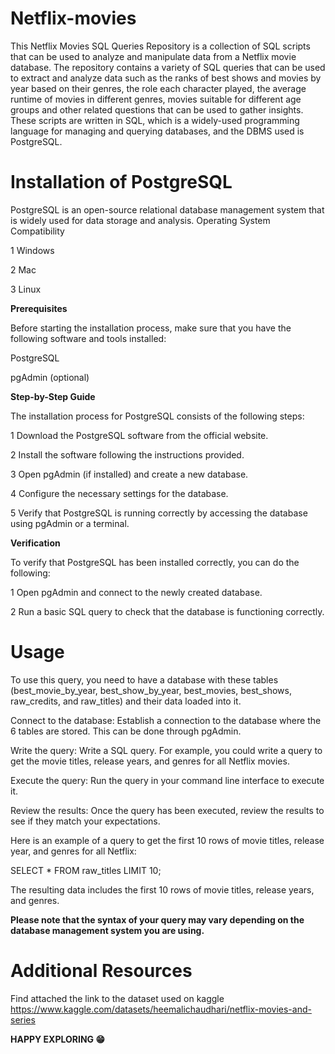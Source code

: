 # Netflix-movies
This Netflix Movies SQL Queries Repository is a collection of SQL scripts that can be used to analyze and manipulate data from a Netflix movie database.
The repository contains a variety of SQL queries that can be used to extract and analyze data such as the ranks of best shows and movies by year based on their genres, the role each character played, the average runtime of movies in different genres, movies suitable for different age groups and other related questions that can be used to gather insights. These scripts are written in SQL, which is a widely-used programming language for managing and querying databases, and the DBMS used is PostgreSQL.

# Installation of PostgreSQL 
PostgreSQL is an open-source relational database management system that is widely used for data storage and analysis.
Operating System Compatibility

1 Windows

2 Mac

3 Linux

**Prerequisites**
 
Before starting the installation process, make sure that you have the following software and tools installed:

PostgreSQL

pgAdmin (optional)

**Step-by-Step Guide**

The installation process for PostgreSQL consists of the following steps:

1 Download the PostgreSQL software from the official website.

2 Install the software following the instructions provided.

3 Open pgAdmin (if installed) and create a new database.

4 Configure the necessary settings for the database.

5 Verify that PostgreSQL is running correctly by accessing the database using pgAdmin or a terminal.

**Verification**

To verify that PostgreSQL has been installed correctly, you can do the following:

1 Open pgAdmin and connect to the newly created database.

2 Run a basic SQL query to check that the database is functioning correctly.

# Usage
To use this query, you need to have a database with these tables (best_movie_by_year, best_show_by_year, best_movies, best_shows, raw_credits, and raw_titles) and their data loaded into it.

Connect to the database: Establish a connection to the database where the 6 tables are stored. This can be done through pgAdmin.

Write the query: Write a SQL query. For example, you could write a query to get the movie titles, release years, and genres for all Netflix movies.

Execute the query: Run the query in your command line interface to execute it.

Review the results: Once the query has been executed, review the results to see if they match your expectations.

Here is an example of a query to get the first 10 rows of movie titles, release year, and genres for all Netflix:

SELECT *
FROM raw_titles
LIMIT 10;

The resulting data includes the first 10 rows of  movie titles, release years, and genres.

**Please note that the syntax of your query may vary depending on the database management system you are using.**

# Additional Resources
Find attached the link to the dataset used on kaggle
https://www.kaggle.com/datasets/heemalichaudhari/netflix-movies-and-series

**HAPPY EXPLORING 😁**

